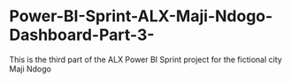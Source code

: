 # Power-BI-Sprint-ALX-Maji-Ndogo-Dashboard-Part-3-
This is the third part of the ALX Power BI Sprint project for the fictional city Maji Ndogo
